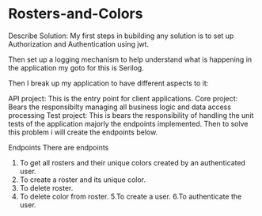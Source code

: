 # Rosters-and-Colors


Describe Solution:
My first steps in bubilding any solution is to set up Authorization and Authentication using jwt.

Then set up a logging mechanism to help understand what is happening in the application
my goto for this is Serilog.

Then I break up my application to have different aspects to it:

API project: This is the entry point for client applications.
Core project: Bears the responsibilty managing all business logic and data access processing
Test project: This is bears the responsibility of handling the unit tests of the application majorly 
              the endpoints implemented.
Then to solve this problem i will create the endpoints below.

              
Endpoints
There are endpoints
1. To get all rosters and their unique colors created by an authenticated user.
2. To create a roster and its unique color.
3. To delete roster.
4. To delete color from roster.
5.To create a user.
6.To authenticate the user.

